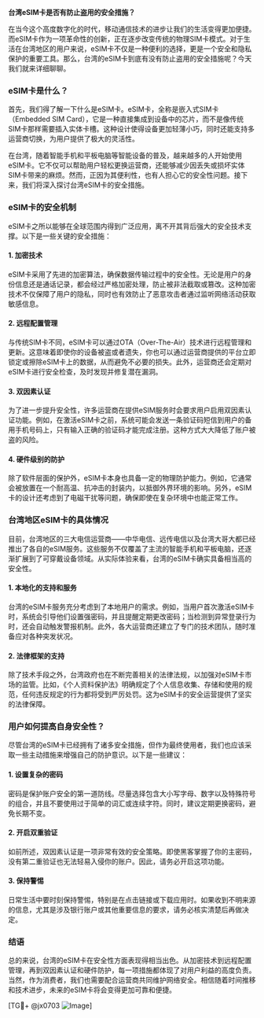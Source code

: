 **台湾eSIM卡是否有防止盗用的安全措施？**

在当今这个高度数字化的时代，移动通信技术的进步让我们的生活变得更加便捷。而eSIM卡作为一项革命性的创新，正在逐步改变传统的物理SIM卡模式。对于生活在台湾地区的用户来说，eSIM卡不仅是一种便利的选择，更是一个安全和隐私保护的重要工具。那么，台湾的eSIM卡到底有没有防止盗用的安全措施呢？今天我们就来详细聊聊。

### eSIM卡是什么？

首先，我们得了解一下什么是eSIM卡。eSIM卡，全称是嵌入式SIM卡（Embedded SIM Card），它是一种直接集成到设备中的芯片，而不是像传统SIM卡那样需要插入实体卡槽。这种设计使得设备更加轻薄小巧，同时还能支持多运营商切换，为用户提供了极大的灵活性。

在台湾，随着智能手机和平板电脑等智能设备的普及，越来越多的人开始使用eSIM卡。它不仅可以帮助用户轻松更换运营商，还能够减少因丢失或损坏实体SIM卡带来的麻烦。然而，正因为其便利性，也有人担心它的安全性问题。接下来，我们将深入探讨台湾eSIM卡的安全措施。

### eSIM卡的安全机制

eSIM卡之所以能够在全球范围内得到广泛应用，离不开其背后强大的安全技术支撑。以下是一些关键的安全措施：

#### 1. **加密技术**
eSIM卡采用了先进的加密算法，确保数据传输过程中的安全性。无论是用户的身份信息还是通话记录，都会经过严格加密处理，防止被非法截取或篡改。这种加密技术不仅保障了用户的隐私，同时也有效防止了恶意攻击者通过监听网络活动获取敏感信息。

#### 2. **远程配置管理**
与传统SIM卡不同，eSIM卡可以通过OTA（Over-The-Air）技术进行远程管理和更新。这意味着即使你的设备被盗或者遗失，你也可以通过运营商提供的平台立即锁定或擦除eSIM卡上的数据，从而避免不必要的损失。此外，运营商还会定期对eSIM卡进行安全检查，及时发现并修复潜在漏洞。

#### 3. **双因素认证**
为了进一步提升安全性，许多运营商在提供eSIM服务时会要求用户启用双因素认证功能。例如，在激活eSIM卡之前，系统可能会发送一条验证码短信到用户的备用手机号码上，只有输入正确的验证码才能完成注册。这种方式大大降低了账户被盗的风险。

#### 4. **硬件级别的防护**
除了软件层面的保护外，eSIM卡本身也具备一定的物理防护能力。例如，它通常会被放置在一个耐高温、抗冲击的封装内，以抵御外界环境的影响。另外，eSIM卡的设计还考虑到了电磁干扰等问题，确保即使在复杂环境中也能正常工作。

### 台湾地区eSIM卡的具体情况

目前，台湾地区的三大电信运营商——中华电信、远传电信以及台湾大哥大都已经推出了各自的eSIM服务。这些服务不仅覆盖了主流的智能手机和平板电脑，还逐渐扩展到了可穿戴设备领域。从实际体验来看，台湾的eSIM卡确实具备相当高的安全性。

#### 1. **本地化的支持和服务**
台湾的eSIM卡服务充分考虑到了本地用户的需求。例如，当用户首次激活eSIM卡时，系统会引导他们设置强密码，并且提醒定期更改密码；当检测到异常登录行为时，还会自动触发警报机制。此外，各大运营商还建立了专门的技术团队，随时准备应对各种突发状况。

#### 2. **法律框架的支持**
除了技术手段之外，台湾政府也在不断完善相关的法律法规，以加强对eSIM卡市场的监管。比如，《个人资料保护法》明确规定了个人信息收集、存储和使用的规范，任何违反规定的行为都将受到严厉处罚。这为eSIM卡的安全运营提供了坚实的法律保障。

### 用户如何提高自身安全性？

尽管台湾的eSIM卡已经拥有了诸多安全措施，但作为最终使用者，我们也应该采取一些主动措施来增强自己的防护意识。以下是一些建议：

#### 1. **设置复杂的密码**
密码是保护账户安全的第一道防线。尽量选择包含大小写字母、数字以及特殊符号的组合，并且不要使用过于简单的词汇或连续字符。同时，建议定期更换密码，避免长期不变。

#### 2. **开启双重验证**
如前所述，双因素认证是一项非常有效的安全策略。即使黑客掌握了你的主密码，没有第二重验证也无法轻易入侵你的账户。因此，请务必开启这项功能。

#### 3. **保持警惕**
日常生活中要时刻保持警惕，特别是在点击链接或下载应用时。如果收到不明来源的信息，尤其是涉及银行账户或其他重要信息的要求，请务必核实清楚后再做决定。

### 结语

总的来说，台湾的eSIM卡在安全性方面表现得相当出色。从加密技术到远程配置管理，再到双因素认证和硬件防护，每一项措施都体现了对用户利益的高度负责。当然，作为消费者，我们也需要配合运营商共同维护网络安全。相信随着时间推移和技术进步，未来的eSIM卡将会变得更加可靠和便捷。

[TG💪+ @jx0703 ![Image](https://github.com/user-attachments/assets/dbca1d08-cadb-493c-b0ec-ad6f7a83f270)]